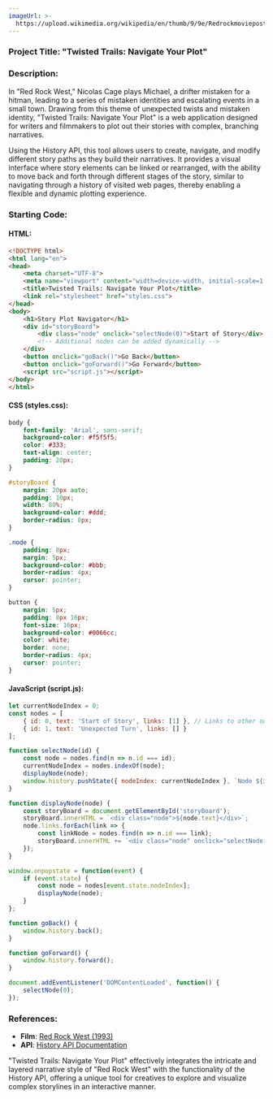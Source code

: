```yaml
---
imageUrl: >-
  https://upload.wikimedia.org/wikipedia/en/thumb/9/9e/Redrockmovieposter.jpg/220px-Redrockmovieposter.jpg
---
```

### Project Title: **"Twisted Trails: Navigate Your Plot"**

### Description:
In "Red Rock West," Nicolas Cage plays Michael, a drifter mistaken for a hitman, leading to a series of mistaken identities and escalating events in a small town. Drawing from this theme of unexpected twists and mistaken identity, "Twisted Trails: Navigate Your Plot" is a web application designed for writers and filmmakers to plot out their stories with complex, branching narratives.

Using the History API, this tool allows users to create, navigate, and modify different story paths as they build their narratives. It provides a visual interface where story elements can be linked or rearranged, with the ability to move back and forth through different stages of the story, similar to navigating through a history of visited web pages, thereby enabling a flexible and dynamic plotting experience.

### Starting Code:

#### HTML:
```html
<!DOCTYPE html>
<html lang="en">
<head>
    <meta charset="UTF-8">
    <meta name="viewport" content="width=device-width, initial-scale=1.0">
    <title>Twisted Trails: Navigate Your Plot</title>
    <link rel="stylesheet" href="styles.css">
</head>
<body>
    <h1>Story Plot Navigator</h1>
    <div id="storyBoard">
        <div class="node" onclick="selectNode(0)">Start of Story</div>
        <!-- Additional nodes can be added dynamically -->
    </div>
    <button onclick="goBack()">Go Back</button>
    <button onclick="goForward()">Go Forward</button>
    <script src="script.js"></script>
</body>
</html>
```

#### CSS (styles.css):
```css
body {
    font-family: 'Arial', sans-serif;
    background-color: #f5f5f5;
    color: #333;
    text-align: center;
    padding: 20px;
}

#storyBoard {
    margin: 20px auto;
    padding: 10px;
    width: 80%;
    background-color: #ddd;
    border-radius: 8px;
}

.node {
    padding: 8px;
    margin: 5px;
    background-color: #bbb;
    border-radius: 4px;
    cursor: pointer;
}

button {
    margin: 5px;
    padding: 8px 16px;
    font-size: 16px;
    background-color: #0066cc;
    color: white;
    border: none;
    border-radius: 4px;
    cursor: pointer;
}
```

#### JavaScript (script.js):
```javascript
let currentNodeIndex = 0;
const nodes = [
    { id: 0, text: 'Start of Story', links: [1] }, // Links to other nodes
    { id: 1, text: 'Unexpected Turn', links: [] }
];

function selectNode(id) {
    const node = nodes.find(n => n.id === id);
    currentNodeIndex = nodes.indexOf(node);
    displayNode(node);
    window.history.pushState({ nodeIndex: currentNodeIndex }, `Node ${id}`, `?node=${id}`);
}

function displayNode(node) {
    const storyBoard = document.getElementById('storyBoard');
    storyBoard.innerHTML = `<div class="node">${node.text}</div>`;
    node.links.forEach(link => {
        const linkNode = nodes.find(n => n.id === link);
        storyBoard.innerHTML += `<div class="node" onclick="selectNode(${linkNode.id})">${linkNode.text}</div>`;
    });
}

window.onpopstate = function(event) {
    if (event.state) {
        const node = nodes[event.state.nodeIndex];
        displayNode(node);
    }
};

function goBack() {
    window.history.back();
}

function goForward() {
    window.history.forward();
}

document.addEventListener('DOMContentLoaded', function() {
    selectNode(0);
});
```

### References:
- **Film**: [Red Rock West (1993)](https://en.wikipedia.org/wiki/Red_Rock_West)
- **API**: [History API Documentation](https://developer.mozilla.org/en-US/docs/Web/API/History_API)

"Twisted Trails: Navigate Your Plot" effectively integrates the intricate and layered narrative style of "Red Rock West" with the functionality of the History API, offering a unique tool for creatives to explore and visualize complex storylines in an interactive manner.
